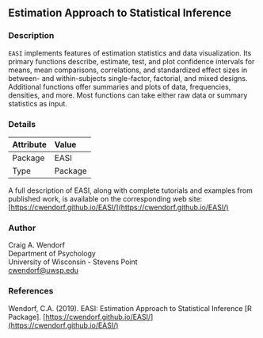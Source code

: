 ## Estimation Approach to Statistical Inference

### Description

`EASI` implements features of estimation statistics and data visualization. Its primary functions describe, estimate, test, and plot confidence intervals for means, mean comparisons, correlations, and standardized effect sizes in between- and within-subjects single-factor, factorial, and mixed designs. Additional functions offer summaries and plots of data, frequencies, densities, and more. Most functions can take either raw data or summary statistics as input.

### Details

Attribute | Value
:-- | :--
Package | EASI
Type | Package

A full description of EASI, along with complete tutorials and examples from published work, is available on the corresponding web site:
[https://cwendorf.github.io/EASI/](https://cwendorf.github.io/EASI/) 

### Author

Craig A. Wendorf  
Department of Psychology  
University of Wisconsin - Stevens Point  
[cwendorf@uwsp.edu](mailto:cwendorf@uwsp.edu) 

### References

Wendorf, C.A. (2019). EASI: Estimation Approach to Statistical Inference [R Package]. [https://cwendorf.github.io/EASI/](https://cwendorf.github.io/EASI/) 
